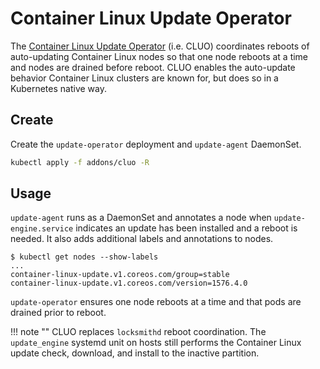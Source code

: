 # Container Linux Update Operator

The [Container Linux Update Operator](https://github.com/coreos/container-linux-update-operator) (i.e. CLUO) coordinates reboots of auto-updating Container Linux nodes so that one node reboots at a time and nodes are drained before reboot. CLUO enables the auto-update behavior Container Linux clusters are known for, but does so in a Kubernetes native way.

## Create

Create the `update-operator` deployment and `update-agent` DaemonSet.

```sh
kubectl apply -f addons/cluo -R
```

## Usage

`update-agent` runs as a DaemonSet and annotates a node when `update-engine.service` indicates an update has been installed and a reboot is needed. It also adds additional labels and annotations to nodes.

```
$ kubectl get nodes --show-labels
...
container-linux-update.v1.coreos.com/group=stable
container-linux-update.v1.coreos.com/version=1576.4.0
```

`update-operator` ensures one node reboots at a time and that pods are drained prior to reboot.

!!! note ""
    CLUO replaces `locksmithd` reboot coordination. The `update_engine` systemd unit on hosts still performs the Container Linux update check, download, and install to the inactive partition.


